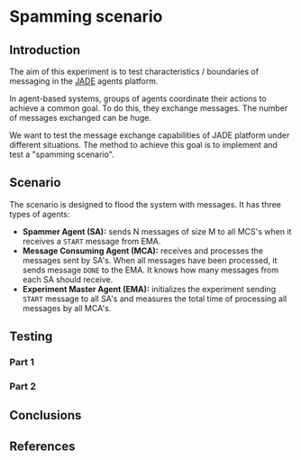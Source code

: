 # Spamming scenario

## Introduction 

The aim of this experiment is to test characteristics / boundaries of messaging in the [JADE](http://jade.tilab.com/) agents platform. 

In agent-based systems, groups of agents coordinate their actions to achieve a common goal. To do this, they exchange messages. The number of messages exchanged can be huge. 

We want to test the message exchange capabilities of JADE platform under different situations. The method to achieve this goal is to implement and test a "spamming scenario".

## Scenario

The scenario is designed to flood the system with messages. It has three types of agents:

- **Spammer Agent (SA):** sends N messages of size M to all MCS's when it receives a `START` message from EMA. 
- **Message Consuming Agent (MCA):** receives and processes the messages sent by SA's. When all messages have been processed, it sends message `DONE` to the EMA. It knows how many messages from each SA should receive. 
- **Experiment Master Agent (EMA):** initializes the experiment sending `START`  message to all SA's and measures the total time of processing all messages by all MCA's. 


## Testing

### Part 1

### Part 2

## Conclusions

## References


